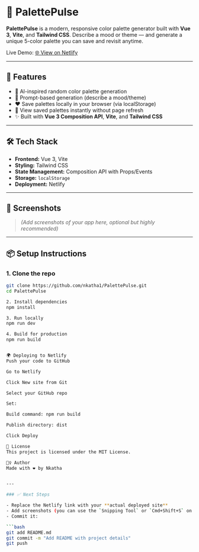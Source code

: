# 🎨 PalettePulse

**PalettePulse** is a modern, responsive color palette generator built with **Vue 3**, **Vite**, and **Tailwind CSS**. Describe a mood or theme — and generate a unique 5-color palette you can save and revisit anytime.

Live Demo: [🌐 View on Netlify](https://your-netlify-site.netlify.app)

---

## 🚀 Features

- 🎨 AI-inspired random color palette generation
- 📝 Prompt-based generation (describe a mood/theme)
- ❤️ Save palettes locally in your browser (via localStorage)
- 🧾 View saved palettes instantly without page refresh
- ✨ Built with **Vue 3 Composition API**, **Vite**, and **Tailwind CSS**

---

## 🛠️ Tech Stack

- **Frontend:** Vue 3, Vite
- **Styling:** Tailwind CSS
- **State Management:** Composition API with Props/Events
- **Storage:** `localStorage`
- **Deployment:** Netlify

---

## 📸 Screenshots

> *(Add screenshots of your app here, optional but highly recommended)*

---

## 📦 Setup Instructions

### 1. Clone the repo

```bash
git clone https://github.com/nkatha1/PalettePulse.git
cd PalettePulse

2. Install dependencies
npm install

3. Run locally
npm run dev

4. Build for production
npm run build


🌍 Deploying to Netlify
Push your code to GitHub

Go to Netlify

Click New site from Git

Select your GitHub repo

Set:

Build command: npm run build

Publish directory: dist

Click Deploy

📄 License
This project is licensed under the MIT License.

🙋‍♀️ Author
Made with ❤️ by Nkatha


---

### ✅ Next Steps

- Replace the Netlify link with your **actual deployed site**  
- Add screenshots (you can use the `Snipping Tool` or `Cmd+Shift+S` on Windows)
- Commit it:

```bash
git add README.md
git commit -m "Add README with project details"
git push
